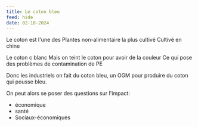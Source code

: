 ```yaml
---
title: Le coton bleu
feed: hide
date: 02-10-2024
---
```


Le coton est l'une des Plantes non-alimentaire la plus cultivé
Cultivé en chine

Le coton c blanc
Mais on teint le coton pour avoir de la couleur
Ce qui pose des problèmes de contamination de PE

Donc les industriels on fait du coton bleu, un OGM pour produire du coton qui pousse bleu. 

On peut alors se poser des questions sur l'impact:
- économique
- santé
- Sociaux-économiques
